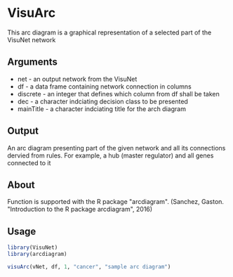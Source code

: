 # VisuArc
This arc diagram is a graphical representation of a selected part of the VisuNet network

## Arguments
- net - an output network from the VisuNet
- df - a data frame containing network connection in columns
- discrete - an integer that defines which column from df shall be taken
- dec - a character indciating decision class to be presented
- mainTitle - a character indciating title for the arch diagram

## Output
An arc diagram presenting part of the given network and all its connections dervied from rules.
For example, a hub (master regulator) and all genes connected to it

## About
Function is supported with the R package "arcdiagram".
(Sanchez, Gaston. "Introduction to the R package arcdiagram", 2016)

## Usage
```r
library(VisuNet)
library(arcdiagram)

visuArc(vNet, df, 1, "cancer", "sample arc diagram")
```

